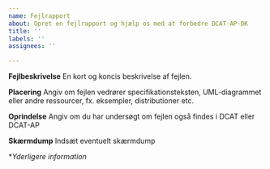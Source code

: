 ```yaml
---
name: Fejlrapport
about: Opret en fejlrapport og hjælp os med at forbedre DCAT-AP-DK
title: ''
labels: ''
assignees: ''

---
```


**Fejlbeskrivelse**
En kort og koncis beskrivelse af fejlen.

**Placering**
Angiv om fejlen vedrører specifikationsteksten, UML-diagrammet eller andre ressourcer, fx. eksempler, distributioner etc.

**Oprindelse**
Angiv om du har undersøgt om fejlen også findes i DCAT eller DCAT-AP

**Skærmdump**
Indsæt eventuelt skærmdump

**Yderligere information*
